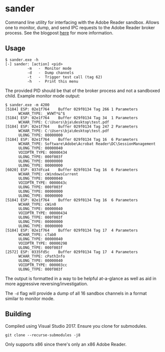 # sander

Command line utility for interfacing with the Adobe Reader sandbox. Allows one to monitor, dump, and send IPC requests to the Adobe Reader broker process. See the blogpost [here](TODO) for more information.

## Usage

```
$ sander.exe -h
[-] sander: [action] <pid>
          -m   -  Monitor mode
          -d   -  Dump channels
          -t   -  Trigger test call (tag 62)
          -h   -  Print this menu
```

The provided PID should be that of the broker process and not a sandboxed child. Example monitor mode output:

```
$ sander.exe -m 4200
[5184] ESP: 02e1f764    Buffer 029f0134 Tag 266 1 Parameters
      WCHAR_TYPE: _WVWT*&^$
[5184] ESP: 02e1f764    Buffer 029f0134 Tag 34  1 Parameters
      WCHAR_TYPE: C:\Users\bja\desktop\test.pdf
[5184] ESP: 02e1f764    Buffer 029f0134 Tag 247 2 Parameters
      WCHAR_TYPE: C:\Users\bja\desktop\test.pdf
      ULONG_TYPE: 00000000
[5184] ESP: 02e1f764    Buffer 029f0134 Tag 16  6 Parameters
      WCHAR_TYPE: Software\Adobe\Acrobat Reader\DC\SessionManagement
      ULONG_TYPE: 00000040
      VOIDPTR_TYPE: 00000434
      ULONG_TYPE: 000f003f
      ULONG_TYPE: 00000000
      ULONG_TYPE: 00000000
[6020] ESP: 037dfca4    Buffer 029f0134 Tag 16  6 Parameters
      WCHAR_TYPE: cWindowsCurrent
      ULONG_TYPE: 00000040
      VOIDPTR_TYPE: 0000043c
      ULONG_TYPE: 000f003f
      ULONG_TYPE: 00000000
      ULONG_TYPE: 00000000
[5184] ESP: 02e1f764    Buffer 029f0134 Tag 16  6 Parameters
      WCHAR_TYPE: cWin0
      ULONG_TYPE: 00000040
      VOIDPTR_TYPE: 00000434
      ULONG_TYPE: 000f003f
      ULONG_TYPE: 00000000
      ULONG_TYPE: 00000000
[5184] ESP: 02e1f764    Buffer 029f0134 Tag 17  4 Parameters
      WCHAR_TYPE: cTab0
      ULONG_TYPE: 00000040
      VOIDPTR_TYPE: 00000298
      ULONG_TYPE: 000f003f
[2572] ESP: 0335fd5c    Buffer 029f0134 Tag 17  4 Parameters
      WCHAR_TYPE: cPathInfo
      ULONG_TYPE: 00000040
      VOIDPTR_TYPE: 000003cc
      ULONG_TYPE: 000f003f
```

The output is formatted in a way to be helpful at-a-glance as well as aid in more aggressive reversing/investigation.

The `-d` flag will provide a dump of all 16 sandbox channels in a format similar to monitor mode.

## Building

Compiled using Visual Studio 2017. Ensure you clone for submodules.

```
git clone --recurse-submodules -j8 
```

Only supports x86 since there's only an x86 Adobe Reader.